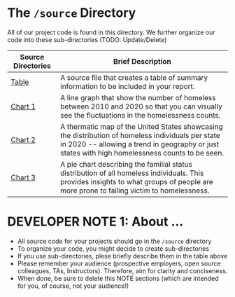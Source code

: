 # The `/source` Directory

All of our project code is found in this directory.  We further organize our code into 
these sub-directories (TODO: Update/Delete)

|Source Directories | Brief Description|
|---------------| -----------------|
|[Table](https://github.com/info201a-au2022/project-group-3-section-ag/blob/main/source/Table.r) | A source file that creates a table of summary information to be included in your report.
|[Chart 1](https://github.com/info201a-au2022/project-group-3-section-ag/blob/main/source/Chart1_Homelessness_Trend.r) | A line graph that show the number of homeless between 2010 and 2020 so that you can visually see the fluctuations in the homelessness counts.
|[Chart 2](https://github.com/info201a-au2022/project-group-3-section-ag/blob/main/source/Chart2-Choropleth.r) | A thermatic map of the United States showcasing the distribution of homeless individuals per state in 2020 -- allowing a trend in geography or just states with high homelessness counts to be seen. 
|[Chart 3](https://github.com/info201a-au2022/project-group-3-section-ag/blob/main/source/Chart3-Pie.r) | A pie chart describing the familial status distribution of all homeless individuals. This provides insights to what groups of people are more prone to falling victim to homelessness.

# DEVELOPER NOTE 1: About ... 
* All source code for your projects should go in the `/source` directory
* To organize your code, you might decide to create sub-directories
* If you use sub-directories, plese briefly describe them in the table above
* Please remember your audience (prospective employers, open source colleagues, TAs, Instructors). Therefore, 
aim for clarity and conciseness.
* When done, be sure to delete this NOTE sections (which are intended for you, of course, not your audience!)
